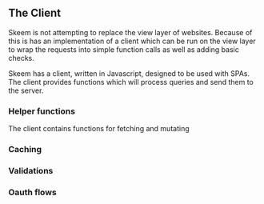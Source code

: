 ## The Client

Skeem is not attempting to replace the view layer of websites. Because of this is has an implementation of a client which can be run on the view layer to wrap the requests into simple function calls as well as adding basic checks.

Skeem has a client, written in Javascript, designed to be used with SPAs. The client provides functions which will process queries and send them to the server.

### Helper functions
The client contains functions for fetching and mutating

### Caching

### Validations

### Oauth flows
